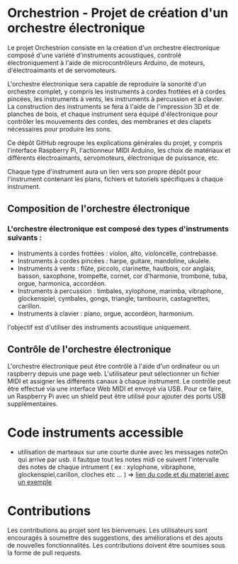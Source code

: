# Orchestrion - Projet de création d'un orchestre électronique

Le projet Orchestrion consiste en la création d'un orchestre électronique composé d'une variété d'instruments acoustiques, controlé électroniquement à l'aide de microcontrôleurs Arduino, de moteurs, d'électroaimants et de servomoteurs.

L'orchestre électronique sera capable de reproduire la sonorité d'un orchestre complet, y compris les instruments à cordes frottées et à cordes pincées, les instruments à vents, les instruments à percussion et à clavier. La construction des instruments se fera à l'aide de l'impression 3D et de planches de bois, et chaque instrument sera équipé d'électronique pour contrôler les mouvements des cordes, des membranes et des clapets nécessaires pour produire les sons.

Ce dépôt GitHub regroupe les explications générales du projet, y compris l'interface Raspberry Pi, l'actionneur MIDI Arduino, les choix de matériaux et différents électroaimants, servomoteurs, électronique de puissance, etc.

Chaque type d'instrument aura un lien vers son propre dépôt pour l'instrument contenant les plans, fichiers et tutoriels spécifiques à chaque instrument.
## Composition de l'orchestre électronique

### L'orchestre électronique est composé des types d'instruments suivants :

   - Instruments à cordes frottées : violon, alto, violoncelle, contrebasse.
   - Instruments à cordes pincées : harpe, guitare, mandoline, ukulele.
   - Instruments à vents : flûte, piccolo, clarinette, hautbois, cor anglais, basson, saxophone, trompette, cornet, cor d'harmonie, trombone, tuba, orgue, harmonica, accordéon.
  -  Instruments à percussion : timbales, xylophone, marimba, vibraphone, glockenspiel, cymbales, gongs, triangle, tambourin, castagnettes, carillon.
  -  Instruments à clavier : piano, orgue, accordéon, harmonium.

l'objectif est d'utiliser des instruments acoustique uniquement.

## Contrôle de l'orchestre électronique

L'orchestre électronique peut être contrôlé à l'aide d'un ordinateur ou un raspberry depuis une page web.
L'utilisateur peut sélectionner un fichier MIDI et assigner les différents canaux à chaque instrument. 
Le contrôle peut être effectué via une interface Web MIDI et envoyé via USB. Pour ce faire, un Raspberry Pi avec un shield peut être utilisé pour ajouter des ports USB supplémentaires.

# Code instruments accessible

 - utilisation de marteaux sur une courte durée avec les messages noteOn qui arrive par usb. il fautque tout les notes midi ce suivent l'intervalle des notes de chaque intrument ( ex : xylophone, vibraphone, glockenspiel,carillon, cloches etc ... ) => [lien du code et du materiel avec un exemple](https://github.com/glloq/Orchestrion_HitNoteOn-PWM-mute-volume)


# Contributions

Les contributions au projet sont les bienvenues. Les utilisateurs sont encouragés à soumettre des suggestions, des améliorations et des ajouts de nouvelles fonctionnalités. Les contributions doivent être soumises sous la forme de pull requests.

